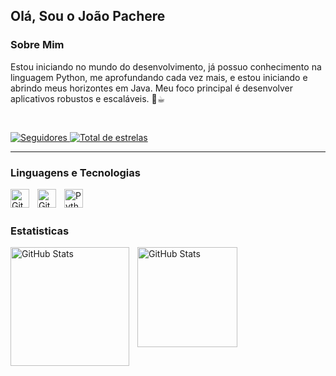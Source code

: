 ## Olá, Sou o João Pachere

### Sobre Mim 

<!--**`Desenvolvedor FullStack Python`** -->

Estou iniciando no mundo do desenvolvimento, já possuo conhecimento na linguagem Python, me aprofundando cada vez mais, e estou iniciando e abrindo meus horizontes em Java. Meu foco principal é desenvolver aplicativos robustos e escaláveis. 🐍☕︎




<!--
### Projetos Destacados
* Portifólio: Meu Portfólio. ✨
* House of Books: Aplicativo web usando Spring Boot e PostgreSQL para gerenciar uma biblioteca online. Destaca-se pela arquitetura escalável e eficiente. 📚
* DsCatalog: Bootcamp DsLearn, onde desenvolvi uma app Fullstack. 📚
-->

<br>
<p align="left">
    <a href="https://github.com/Pasciary?tab=followers">
        <img 
            alt="Seguidores" 
            title="Me siga no GitHub" 
            src="https://custom-icon-badges.demolab.com/github/followers/Pasciary?color=236ad3&labelColor=1155ba&style=for-the-badge&logo=github&label=Seguidores&logoColor=white"
        />
    </a>
    <a href="https://github.com/Pasciary?tab=repositories&sort=stargazers">
        <img 
            alt="Total de estrelas" 
            title="Total de estrelas GitHub" 
            src="https://custom-icon-badges.demolab.com/github/stars/Pasciary?color=55960c&style=for-the-badge&labelColor=488207&logo=star&label=estrelas"
        />
    </a>
</p>

---

### Linguagens e Tecnologias


<img
    align="left" 
    alt="Git" 
    title="Git"
    width="30px" 
    style="padding-right: 10px;" 
    src="https://cdn.jsdelivr.net/gh/devicons/devicon@latest/icons/java/java-original.svg" 
/>
          
<img 
    align="left" 
    alt="Git" 
    title="Git"
    width="30px" 
    style="padding-right: 10px;" 
    src="https://cdn.jsdelivr.net/gh/devicons/devicon@latest/icons/git/git-original.svg" 
/>
<img 
    align="left" 
    alt="Python" 
    title="Python"
    width="30px" 
    style="padding-right: 10px;" 
    src="https://cdn.jsdelivr.net/gh/devicons/devicon@latest/icons/python/python-original.svg" 
/>

<br/>
<br/>

### Estatisticas 
<p>
    <img 
        align="left" 
        alt="GitHub Stats" 
        height="190px" 
        style="padding-right: 10px;" 
        src="https://github-readme-stats.vercel.app/api?username=Pasciary&show_icons=&theme=dark&locale=pt-br" 
    />
    <img 
        align="left" 
        alt="GitHub Stats" 
        height="160px" 
        src="https://github-readme-stats.vercel.app/api/top-langs/?username=Pasciary&theme=dark&layout=compact&custom_title=Tecnologias&langs_count=10" 
    />
</p>
